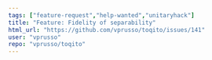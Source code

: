 ```yaml
---
tags: ["feature-request","help-wanted","unitaryhack"]
title: "Feature: Fidelity of separability"
html_url: "https://github.com/vprusso/toqito/issues/141"
user: "vprusso"
repo: "vprusso/toqito"
---
```


